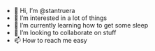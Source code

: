 - 👋 Hi, I’m @stantruera
- 👀 I’m interested in a lot of things
- 🌱 I’m currently learning how to get some sleep
- 💞️ I’m looking to collaborate on stuff
- 📫 How to reach me easy

<!---
stantruera/stantruera is a ✨ special ✨ repository because its `README.md` (this file) appears on your GitHub profile.
You can click the Preview link to take a look at your changes.
--->
